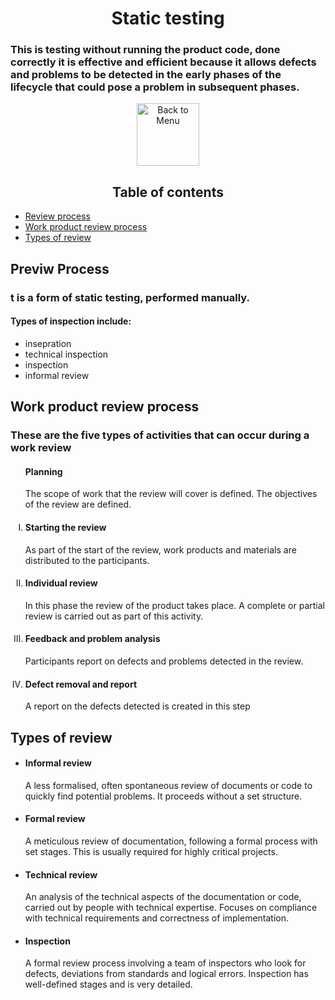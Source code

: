 <h1 align="center">Static testing</h1>
<h3>This is testing without running the product code, done correctly it is effective and efficient because it allows defects and problems to be detected in the early phases of the lifecycle that could pose a problem in subsequent phases.
</h3>
<div align="center">
<a href=https://github.com/Prime2390/Prime2390/blob/main/Notes/MyNote.md>
    <img src="https://raw.githubusercontent.com/Prime2390/Prime2390/refs/heads/main/Icons/DALL·E%202024-11-11%2022.20.53%20-%20A%20minimalistic%20and%20modern%20icon%20representing%20'Back%20to%20Menu'.%20The%20icon%20should%20feature%20an%20arrow%20pointing%20to%20a%20menu%20or%20list%20symbol%2C%20indicating%20navigation%20.webp" alt="Back to Menu" style="width:100px;height:100px;">
</a>
</div>

<h2 id=0 align="center">Table of contents</h2>
<ul>
  <li><a href="#1">Review process</a></li>
  <li><a href="#2">Work product review process</a></li>
  <li><a href="#3">Types of review</a></li>
  </a></li>
</ul>

<h2 id= 1>Previw Process</h2>
<h3>t is a form of static testing, performed manually.
</h3>
<h4>Types of inspection include:</h4>
<ul>
    <li>insepration</li>
    <li>technical inspection</li>
    <li>inspection</li>
    <li>informal review</li>
</ul>

<h2 id=2>Work product review process</h2>
<h3>These are the five types of activities that can occur during a work review
</h3>

<ol type="I">
        <h4>Planning</h4>
        <p>The scope of work that the review will cover is defined. The objectives of the review are defined.</p>
    </li>
    <li>
        <h4>Starting the review</h4>
        <p>As part of the start of the review, work products and materials are distributed to the participants.</p>
    </li>
    <li>
        <h4>Individual review</h4>
        <p>In this phase the review of the product takes place. A complete or partial review is carried out as part of this activity.</p>
    </li>
    <li>
        <h4>Feedback and problem analysis </h4>
        <p>Participants report on defects and problems detected in the review.</p>
    </li>
    <li>
        <h4>Defect removal and report</h4>
        <p>A report on the defects detected is created in this step</p>
    </li>
</ol>

<h2 id=3>Types of review</h2>
<ul>
    <li>
        <h4>Informal review</h4>
        <p>A less formalised, often spontaneous review of documents or code to quickly find potential problems. It proceeds without a set structure.</p>
    </li>
    <li>
        <h4>Formal review</h4>
        <p>A meticulous review of documentation, following a formal process with set stages. This is usually required for highly critical projects.</p>
    </li>
    <li>
        <h4>Technical review</h4>
        <p>An analysis of the technical aspects of the documentation or code, carried out by people with technical expertise. Focuses on compliance with technical requirements and correctness of implementation.</p>
    </li>
    <li>
        <h4>Inspection</h4>
        <p>A formal review process involving a team of inspectors who look for defects, deviations from standards and logical errors. Inspection has well-defined stages and is very detailed.</p>
    </li>
</ul>

